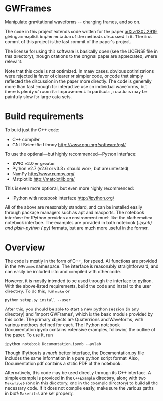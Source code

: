 GWFrames
========

Manipulate gravitational waveforms -- changing frames, and so on.


The code in this project extends code written for the paper
[arXiv:1302.2919](http://arxiv.org/abs/1302.2919), giving an explicit
implementation of the methods discussed in it.  The first commit of
this project is the last commit of the paper's project.

The license for using this software is basically open (see the LICENSE
file in this directory), though citations to the original paper are
appreciated, where relevant.

Note that this code is not optimized.  In many cases, obvious
optimizations were rejected in favor of clearer or simpler code, or
code that simply reflected the discussion in the paper more directly.
The code is generally more than fast enough for interactive use on
individual waveforms, but there is plenty of room for improvement.  In
particular, rotations may be painfully slow for large data sets.


Build requirements
==================
To build just the C++ code:
* C++ compiler
* GNU Scientific Library <http://www.gnu.org/software/gsl/>

To use the optional—but highly recommended—Python interface:
* SWIG v2.0 or greater
* Python v2.7 (v2.6 or v3.3+ should work, but are untested)
* NumPy <http://www.numpy.org/>
* Matplotlib <http://matplotlib.org/>

This is even more optional, but even more highly recommended:
* IPython with notebook interface <http://ipython.org/>

All of the above are reasonably standard, and can be installed easily
through package managers such as apt and macports.  The notebook
interface for IPython provides an environment much like the
Mathematica notebook interface.  The examples are provided in both
notebook (*.ipynb) and plain-python (*.py) formats, but are much
more useful in the former.



Overview
========
The code is mostly in the form of C++, for speed.  All functions are
provided in the `GWFrames` namespace.  The interface is reasonably
straightforward, and can easily be included into and compiled with
other code.


However, it is mostly intended to be used through the interface to
python.  With the above-listed requirements, build the code and
install to the user directory.  To do this, run `make` or

    python setup.py install --user

After this, you should be able to start a new python session (in any
directory) and 'import GWFrames', which is the basic module provided
by this code.  The primary objects are Quaternions and Waveforms, with
various methods defined for each.  The IPython notebook
Documentation.ipynb contains extensive examples, following the outline
of the paper.  To use it, run

    ipython notebook Documentation.ipynb --pylab

Though IPython is a _much_ better interface, the Documentation.py file
includes the same information in a pure python script format.  Also,
Documentation.pdf contains a static PDF of the notebook.


Alternatively, this code may be used directly through its C++
interface.  A simple example is provided in the `C++Example`
directory, along with two `Makefile`s (one in this directory, one in
the example directory) to build all the necessary code.  If it does
not compile easily, make sure the various paths in _both_ `Makefile`s
are set properly.
